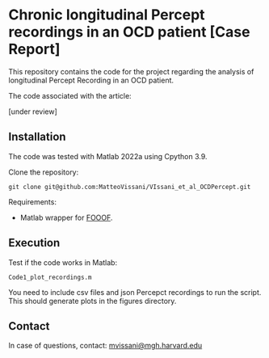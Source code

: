 # Chronic longitudinal Percept recordings in an OCD patient [Case Report]
This repository contains the code for the project regarding the analysis of longitudinal Percept Recording in an OCD patient.

The code associated with the article:

[under review]

## Installation

The code was tested with Matlab 2022a using Cpython 3.9.

Clone the repository:

    git clone git@github.com:MatteoVissani/VIssani_et_al_OCDPercept.git
    
Requirements:
- Matlab wrapper for [FOOOF](https://github.com/fooof-tools/fooof).

## Execution
Test if the code works in Matlab:

    Code1_plot_recordings.m

You need to include csv files and json Percepct recordings to run the script.
This should generate plots in the figures directory. 

## Contact

In case of questions, contact:
mvissani@mgh.harvard.edu
